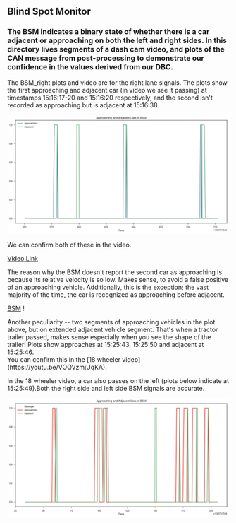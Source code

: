 ## Blind Spot Monitor

### The BSM indicates a binary state of whether there is a car adjacent or approaching on both the left and right sides. In this directory lives segments of a dash cam video, and plots of the CAN message from post-processing to demonstrate our confidence in the values derived from our DBC.

<p>The BSM_right plots and video are for the right lane signals. The plots show the first approaching and adjacent car (in video we see it passing) at timestamps 15:16:17-20 and 15:16:20 respectively, and the second isn't recorded as approaching but is adjacent at 15:16:38.</p>

![BSM](BSM_right.png)

<p>We can confirm both of these in the video.</p>

[Video Link](https://youtu.be/FACmYOg_Ixg)

<p>The reason why the BSM doesn't report the second car as approaching is because its relative velocity is so low. Makes sense, to avoid a false positive of an approaching vehicle. Additionally, this is the exception; the vast majority of the time, the car is recognized as approaching before adjacent.</p>

[BSM](right_18wheeler_bsm.png)
!
<p>Another peculiarity -- two segments of approaching vehicles in the plot above, but on extended adjacent vehicle segment. That's when a tractor trailer passed, makes sense especially when you see the shape of the trailer! Plots show approaches at 15:25:43, 15:25:50 and adjacent at 15:25:46. <br>
You can confirm this in the [18 wheeler video](https://youtu.be/VOQVzmjUqKA). </p>



<p>In the 18 wheeler video, a car also passes on the left (plots below indicate at 15:25:49).Both the right side and left side BSM signals are accurate.</p>

![bsm](left_18wheeler_bsm.png)
